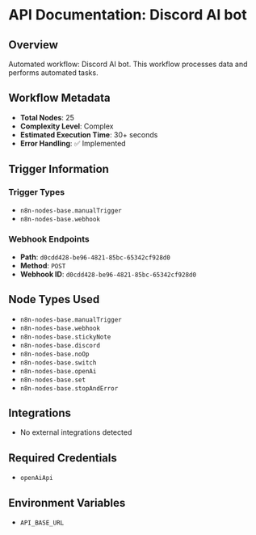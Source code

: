 # API Documentation: Discord AI bot

## Overview
Automated workflow: Discord AI bot. This workflow processes data and performs automated tasks.

## Workflow Metadata
- **Total Nodes**: 25
- **Complexity Level**: Complex
- **Estimated Execution Time**: 30+ seconds
- **Error Handling**: ✅ Implemented

## Trigger Information
### Trigger Types
- `n8n-nodes-base.manualTrigger`
- `n8n-nodes-base.webhook`

### Webhook Endpoints
- **Path**: `d0cdd428-be96-4821-85bc-65342cf928d0`
- **Method**: `POST`
- **Webhook ID**: `d0cdd428-be96-4821-85bc-65342cf928d0`


## Node Types Used
- `n8n-nodes-base.manualTrigger`
- `n8n-nodes-base.webhook`
- `n8n-nodes-base.stickyNote`
- `n8n-nodes-base.discord`
- `n8n-nodes-base.noOp`
- `n8n-nodes-base.switch`
- `n8n-nodes-base.openAi`
- `n8n-nodes-base.set`
- `n8n-nodes-base.stopAndError`

## Integrations
- No external integrations detected

## Required Credentials
- `openAiApi`

## Environment Variables
- `API_BASE_URL`
